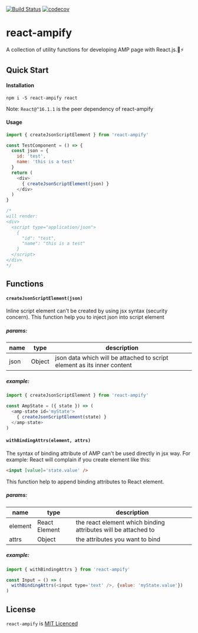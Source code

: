 [![Build Status](https://travis-ci.org/jimmy319/react-ampify.svg?branch=master)](https://travis-ci.org/jimmy319/react-ampify)
[![codecov](https://codecov.io/gh/jimmy319/react-ampify/branch/master/graph/badge.svg)](https://codecov.io/gh/jimmy319/react-ampify)
# react-ampify
A collection of utility functions for developing AMP page with React.js.:wrench::zap:

## Quick Start

#### Installation

```
npm i -S react-ampify react
```

Note: `React@^16.1.1` is the peer dependency of react-ampify

#### Usage

```javascript
import { createJsonScriptElement } from 'react-ampify'

const TestComponent = () => {
  const json = {
    id: 'test',
    name: 'this is a test'
  }
  return (
    <div>
      { createJsonScriptElement(json) }
    </div>
  )
}

/*
will render:
<div>
  <script type="application/json">
    {
      "id": "test",
      "name": "this is a test"
    }
  </script>
</div>
*/ 
```

## Functions

#### `createJsonScriptElement(json)`

Inline script element can't be created by using jsx syntax (security concern). This function help you to inject json into script element

##### params:

name | type | description
--- | --- | ---
json | Object | json data which will be attached to script element as its inner content

##### example:

```javascript
import { createJsonScriptElement } from 'react-ampify'

const AmpState = ({ state }) => (
  <amp-state id='myState'>
    { createJsonScriptElement(state) }
  </amp-state>
)
```

#### `withBindingAttrs(element, attrs)`

The syntax of binding attribute of AMP can't be used directly in jsx way.
For example: React will complain if you create element like this: 

```html
<input [value]='state.value' />
```

This function help to append binding attributes to React element.

##### params:

name | type | description
--- | --- | ---
element | React Element | the react element which binding attributes will be attached to
attrs | Object | the attributes you want to bind

##### example:

```javascript
import { withBindingAttrs } from 'react-ampify'

const Input = () => (
  withBindingAttrs(<input type='text' />, {value: 'myState.value'})
)
```

## License

`react-ampify` is [MIT Licenced](https://github.com/jimmy319/react-ampify/blob/master/LICENSE)
